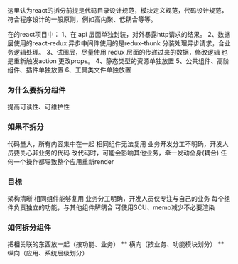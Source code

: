 这里认为react的拆分前提是代码目录设计规范，模块定义规范，代码设计规范，符合程序设计的一般原则，例如高内聚、低耦合等等。

在的react项目中：
1、在 api 层面单独封装，对外暴露http请求的结果。
2、数据层使用的react-redux  异步中间件使用的是redux-thunk 分装处理异步请求，合业务逻辑处理。
3、试图层，尽量使用 redux 层面的传递过来的数据，修改逻辑 也是重新触发action 更改props。
4、静态类型的资源单独放置
5、公共组件、高阶组件、插件单独放置
6、工具类文件单独放置

### 为什么要拆分组件
提高可读性、可维护性
### 如果不拆分
代码量大，所有内容集中在一起
相同组件无法复用
业务开发分工不明确，开发人员要关心非业务的代码
改代码时，可能会影响其他业务，牵一发动全身(耦合)
任何一个操作都导致整个应用重新render
### 目标
架构清晰
相同组件能够复用
业务分工明确，开发人员仅专注与自己的业务
每个组件负责独立的功能，与其他组件解耦合
可使用SCU、memo减少不必要渲染
### 如何拆分组件
把相关联的东西放一起（按功能、业务）
** 横向（按业务、功能模块划分）
** 纵向（应用、系统层级划分）